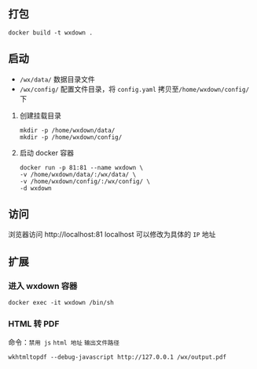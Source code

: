 ##  打包

```shell
docker build -t wxdown .
```

## 启动

- `/wx/data/` 数据目录文件
- `/wx/config/` 配置文件目录，将 `config.yaml` 拷贝至`/home/wxdown/config/`下

1. 创建挂载目录
    ```shell
    mkdir -p /home/wxdown/data/
    mkdir -p /home/wxdown/config/
    ```

2. 启动 docker 容器
    ```shell
    docker run -p 81:81 --name wxdown \
    -v /home/wxdown/data/:/wx/data/ \
    -v /home/wxdown/config/:/wx/config/ \
    -d wxdown
    ```

## 访问

浏览器访问 http://localhost:81 localhost 可以修改为具体的 `IP` 地址

## 扩展

### 进入 wxdown 容器

```shell
docker exec -it wxdown /bin/sh
```

### HTML 转 PDF

命令：`禁用 js` `html 地址` `输出文件路径`

```shell
wkhtmltopdf --debug-javascript http://127.0.0.1 /wx/output.pdf
```

